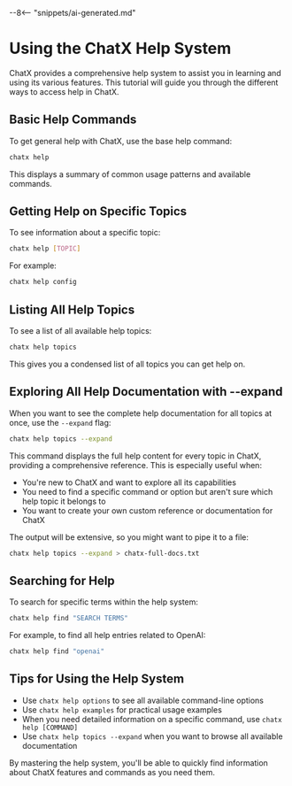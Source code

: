 --8<-- "snippets/ai-generated.md"

# Using the ChatX Help System

ChatX provides a comprehensive help system to assist you in learning and using its various features. This tutorial will guide you through the different ways to access help in ChatX.

## Basic Help Commands

To get general help with ChatX, use the base help command:

```bash
chatx help
```

This displays a summary of common usage patterns and available commands.

## Getting Help on Specific Topics

To see information about a specific topic:

```bash
chatx help [TOPIC]
```

For example:

```bash
chatx help config
```

## Listing All Help Topics

To see a list of all available help topics:

```bash
chatx help topics
```

This gives you a condensed list of all topics you can get help on.

## Exploring All Help Documentation with --expand

When you want to see the complete help documentation for all topics at once, use the `--expand` flag:

```bash
chatx help topics --expand
```

This command displays the full help content for every topic in ChatX, providing a comprehensive reference. This is especially useful when:

- You're new to ChatX and want to explore all its capabilities
- You need to find a specific command or option but aren't sure which help topic it belongs to
- You want to create your own custom reference or documentation for ChatX

The output will be extensive, so you might want to pipe it to a file:

```bash
chatx help topics --expand > chatx-full-docs.txt
```

## Searching for Help

To search for specific terms within the help system:

```bash
chatx help find "SEARCH TERMS"
```

For example, to find all help entries related to OpenAI:

```bash
chatx help find "openai"
```

## Tips for Using the Help System

- Use `chatx help options` to see all available command-line options
- Use `chatx help examples` for practical usage examples
- When you need detailed information on a specific command, use `chatx help [COMMAND]`
- Use `chatx help topics --expand` when you want to browse all available documentation

By mastering the help system, you'll be able to quickly find information about ChatX features and commands as you need them.